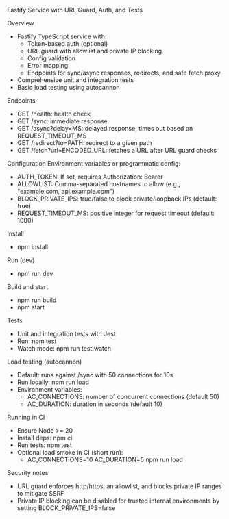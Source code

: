 Fastify Service with URL Guard, Auth, and Tests

Overview
- Fastify TypeScript service with:
  - Token-based auth (optional)
  - URL guard with allowlist and private IP blocking
  - Config validation
  - Error mapping
  - Endpoints for sync/async responses, redirects, and safe fetch proxy
- Comprehensive unit and integration tests
- Basic load testing using autocannon

Endpoints
- GET /health: health check
- GET /sync: immediate response
- GET /async?delay=MS: delayed response; times out based on REQUEST_TIMEOUT_MS
- GET /redirect?to=PATH: redirect to a given path
- GET /fetch?url=ENCODED_URL: fetches a URL after URL guard checks

Configuration
Environment variables or programmatic config:
- AUTH_TOKEN: If set, requires Authorization: Bearer <token>
- ALLOWLIST: Comma-separated hostnames to allow (e.g., "example.com, api.example.com")
- BLOCK_PRIVATE_IPS: true/false to block private/loopback IPs (default: true)
- REQUEST_TIMEOUT_MS: positive integer for request timeout (default: 1000)

Install
- npm install

Run (dev)
- npm run dev

Build and start
- npm run build
- npm start

Tests
- Unit and integration tests with Jest
- Run: npm test
- Watch mode: npm run test:watch

Load testing (autocannon)
- Default: runs against /sync with 50 connections for 10s
- Run locally: npm run load
- Environment variables:
  - AC_CONNECTIONS: number of concurrent connections (default 50)
  - AC_DURATION: duration in seconds (default 10)

Running in CI
- Ensure Node >= 20
- Install deps: npm ci
- Run tests: npm test
- Optional load smoke in CI (short run):
  - AC_CONNECTIONS=10 AC_DURATION=5 npm run load

Security notes
- URL guard enforces http/https, an allowlist, and blocks private IP ranges to mitigate SSRF
- Private IP blocking can be disabled for trusted internal environments by setting BLOCK_PRIVATE_IPS=false
